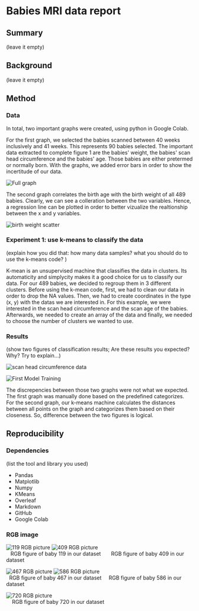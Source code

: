 # Babies MRI data report

## Summary
(leave it empty)

## Background
(leave it empty)

## Method

### Data 

In total, two important graphs were created, using python in Google Colab.

For the first graph, we selected the babies scanned between 40 weeks inclusively and 41 weeks. This represents 90 babies selected. The important data extracted to complete figure 1 are the babies' weight, the babies' scan head circumference and the babies' age. Those babies are either pretermed or normally born. With the graphs, we added error bars in order to show the incertitude of our data.

![Full graph](https://github.com/kyliexxu/dMRI_data_analysis/assets/135480679/985051a0-d3f0-4bc1-b907-69c31fd55295)

The second graph correlates the birth age with the birth weight of all 489 babies. Clearly, we can see a colleration between the two variables. Hence, a regression line can be plotted in order to better vizualize the realtionship between the x and y variables.

![birth weight scatter](https://github.com/kyliexxu/dMRI_data_analysis/assets/135480679/bf2739d4-372e-4ef9-9934-54bbab5404ce)


### Experiment 1: use k-means to classify the data
(explain how you did that: how many data samples? what you should do to use the k-means code? )

K-mean is an unsupervised machine that classifies the data in clusters. Its automaticity and simplycity makes it a good choice for us to classify our data. For our 489 babies, we decided to regroup them in 3 different clusters. Before using the k-mean code, first, we had to clean our data in order to drop the NA values. Then, we had to create coordinates in the type (x, y) with the datas we are interested in. For this example, we were interested in the scan head circumference and the scan age of the babies. Afterwards, we needed to create an array of the data and finally, we needed to choose the number of clusters we wanted to use.

### Results 
(show two figures of classification results; Are these results you expected? Why? Try to explain...)

![scan head circumference data](https://github.com/kyliexxu/dMRI_data_analysis/assets/135480679/0541f7a1-22c3-466d-ba5a-53752391876c)

![First Model Training](https://github.com/kyliexxu/dMRI_data_analysis/assets/135480679/1098fb95-3ad1-4b7a-b655-ff6d6b69a47a)

The discrepencies between those two graphs were not what we expected. The first graph was manually done based on the predefined categorizes. For the second graph, our k-means machine calculates the distances between all points on the graph and categorizes them based on their closeness. So, difference between the two figures is logical.

## Reproducibility

### Dependencies
(list the tool and library you used)
* Pandas
* Matplotlib
* Numpy
* KMeans
* Overleaf
* Markdown
* GitHub
* Google Colab

### RGB image
![119 RGB picture](https://github.com/kyliexxu/dMRI_data_analysis/assets/135480679/f2a84067-abb0-445b-b494-c7cdc03883ea)  ![409 RGB picture](https://github.com/kyliexxu/dMRI_data_analysis/assets/135480679/853cb6c6-dc72-4316-aa03-8254c1355cd2)       
&nbsp;&nbsp; RGB figure of baby 119 in our dataset &nbsp;&nbsp;&nbsp;&nbsp;&nbsp; RGB figure of baby 409 in our dataset

![467 RGB picture](https://github.com/kyliexxu/dMRI_data_analysis/assets/135480679/b45dc16e-794a-4a77-906d-8ff00bbc67a4)    ![586 RGB picture](https://github.com/kyliexxu/dMRI_data_analysis/assets/135480679/5b55f2a4-330d-4109-bd64-0b81d522942f)    
&nbsp; RGB figure of baby 467 in our dataset &nbsp;&nbsp;&nbsp; RGB figure of baby 586 in our dataset

![720 RGB picture](https://github.com/kyliexxu/dMRI_data_analysis/assets/135480679/a04d84e6-9617-4ac7-a21d-08177bf1558b)    
&nbsp;&nbsp;&nbsp; RGB figure of baby 720 in our dataset
